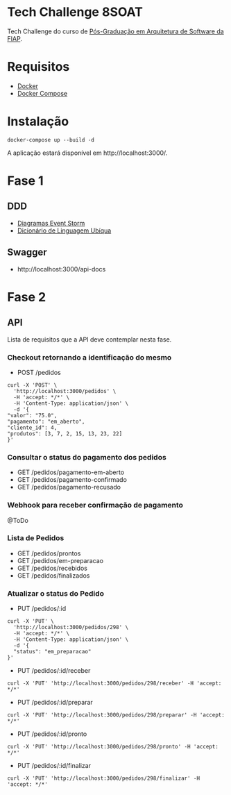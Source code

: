 # Tech Challenge 8SOAT

Tech Challenge do curso de [Pós-Graduação em Arquitetura de Software da FIAP](https://postech.fiap.com.br/curso/software-architecture/).

# Requisitos

* [Docker](https://docs.docker.com/engine/install/)
* [Docker Compose](https://github.com/docker/compose)

# Instalação

```
docker-compose up --build -d
```

A aplicação estará disponível em http://localhost:3000/.

# Fase 1

## DDD

* [Diagramas Event Storm](https://miro.com/app/board/uXjVK0LIAuE=/)
* [Dicionário de Linguagem Ubíqua](DICIONARIO.md)

## Swagger

* http://localhost:3000/api-docs

# Fase 2

## API

Lista de requisitos que a API deve contemplar nesta fase.

###  Checkout retornando a identificação do mesmo

* POST /pedidos

```
curl -X 'POST' \
  'http://localhost:3000/pedidos' \
  -H 'accept: */*' \
  -H 'Content-Type: application/json' \
  -d '{
"valor": "75.0",
"pagamento": "em_aberto",
"cliente_id": 4,
"produtos": [3, 7, 2, 15, 13, 23, 22]
}'
```

### Consultar o status do pagamento dos pedidos

* GET /pedidos/pagamento-em-aberto
* GET /pedidos/pagamento-confirmado
* GET /pedidos/pagamento-recusado

### Webhook para receber confirmação de pagamento

@ToDo

### Lista de Pedidos

* GET /pedidos/prontos
* GET /pedidos/em-preparacao
* GET /pedidos/recebidos
* GET /pedidos/finalizados

### Atualizar o status do Pedido

* PUT /pedidos/:id

```
curl -X 'PUT' \
  'http://localhost:3000/pedidos/298' \
  -H 'accept: */*' \
  -H 'Content-Type: application/json' \
  -d '{
  "status": "em_preparacao"
}'
```

* PUT /pedidos/:id/receber

``
curl -X 'PUT' 'http://localhost:3000/pedidos/298/receber' -H 'accept: */*'
``
* PUT /pedidos/:id/preparar

``
curl -X 'PUT' 'http://localhost:3000/pedidos/298/preparar' -H 'accept: */*'
``

* PUT /pedidos/:id/pronto

``
curl -X 'PUT' 'http://localhost:3000/pedidos/298/pronto' -H 'accept: */*'
``

* PUT /pedidos/:id/finalizar

``
curl -X 'PUT' 'http://localhost:3000/pedidos/298/finalizar' -H 'accept: */*'
``